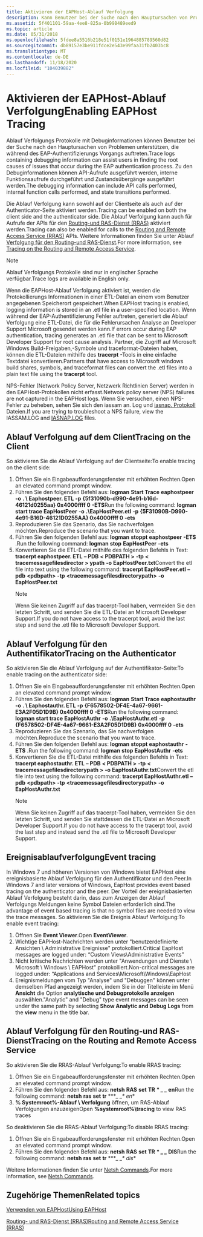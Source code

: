 ```yaml
---
title: Aktivieren der EAPHost-Ablauf Verfolgung
description: Kann Benutzer bei der Suche nach den Hauptursachen von Problemen unterstützen, die während des EAP-Authentifizierungs Vorgangs auftreten. Zu den Debuginformationen können API-Aufrufe ausgeführt werden, interne Funktionsaufrufe durchgeführt und Zustandsübergänge ausgeführt werden.
ms.assetid: 5f401101-59aa-4ee8-825a-0b998489eed9
ms.topic: article
ms.date: 05/31/2018
ms.openlocfilehash: 5fdee8a5516b218e51f0151e1964885789560d82
ms.sourcegitcommit: db89157e3be911fdce2e543e99faa31fb2403bc8
ms.translationtype: MT
ms.contentlocale: de-DE
ms.lasthandoff: 11/18/2020
ms.locfileid: "104039882"
---
```

# <a name="enabling-eaphost-tracing"></a><span data-ttu-id="344ae-104">Aktivieren der EAPHost-Ablauf Verfolgung</span><span class="sxs-lookup"><span data-stu-id="344ae-104">Enabling EAPHost Tracing</span></span>

<span data-ttu-id="344ae-105">Ablauf Verfolgungs Protokolle mit Debuginformationen können Benutzer bei der Suche nach den Hauptursachen von Problemen unterstützen, die während des EAP-Authentifizierungs Vorgangs auftreten.</span><span class="sxs-lookup"><span data-stu-id="344ae-105">Trace logs containing debugging information can assist users in finding the root causes of issues that occur during the EAP authentication process.</span></span> <span data-ttu-id="344ae-106">Zu den Debuginformationen können API-Aufrufe ausgeführt werden, interne Funktionsaufrufe durchgeführt und Zustandsübergänge ausgeführt werden.</span><span class="sxs-lookup"><span data-stu-id="344ae-106">The debugging information can include API calls performed, internal function calls performed, and state transitions performed.</span></span>

<span data-ttu-id="344ae-107">Die Ablauf Verfolgung kann sowohl auf der Clientseite als auch auf der Authenticator-Seite aktiviert werden.</span><span class="sxs-lookup"><span data-stu-id="344ae-107">Tracing can be enabled on both the client side and the authenticator side.</span></span> <span data-ttu-id="344ae-108">Die Ablauf Verfolgung kann auch für Aufrufe der APIs für den [Routing-und RAS-Dienst (RRAS)](/windows/desktop/RRAS/routing-start-page) aktiviert werden.</span><span class="sxs-lookup"><span data-stu-id="344ae-108">Tracing can also be enabled for calls to the [Routing and Remote Access Service (RRAS)](/windows/desktop/RRAS/routing-start-page) APIs.</span></span> <span data-ttu-id="344ae-109">Weitere Informationen finden Sie unter Ablauf [Verfolgung für den Routing-und RAS-Dienst](#tracing-on-the-routing-and-remote-access-service).</span><span class="sxs-lookup"><span data-stu-id="344ae-109">For more information, see [Tracing on the Routing and Remote Access Service](#tracing-on-the-routing-and-remote-access-service).</span></span>

> [!Note]  
> <span data-ttu-id="344ae-110">Ablauf Verfolgungs Protokolle sind nur in englischer Sprache verfügbar.</span><span class="sxs-lookup"><span data-stu-id="344ae-110">Trace logs are available in English only.</span></span>

 

<span data-ttu-id="344ae-111">Wenn die EAPHost-Ablauf Verfolgung aktiviert ist, werden die Protokollierungs Informationen in einer ETL-Datei an einem vom Benutzer angegebenen Speicherort gespeichert.</span><span class="sxs-lookup"><span data-stu-id="344ae-111">When EAPHost tracing is enabled, logging information is stored in an .etl file in a user-specified location.</span></span> <span data-ttu-id="344ae-112">Wenn während der EAP-Authentifizierung Fehler auftreten, generiert die Ablauf Verfolgung eine ETL-Datei, die für die Fehlerursachen Analyse an Developer Support Microsoft gesendet werden kann.</span><span class="sxs-lookup"><span data-stu-id="344ae-112">If errors occur during EAP authentication, tracing generates an .etl file that can be sent to Microsoft Developer Support for root cause analysis.</span></span> <span data-ttu-id="344ae-113">Partner, die Zugriff auf Microsoft Windows Build-Freigaben,-Symbole und traceformat-Dateien haben, können die ETL-Dateien mithilfe des **tracerpt** -Tools in eine einfache Textdatei konvertieren.</span><span class="sxs-lookup"><span data-stu-id="344ae-113">Partners that have access to Microsoft windows build shares, symbols, and traceformat files can convert the .etl files into a plain text file using the **tracerpt** tool.</span></span>

<span data-ttu-id="344ae-114">NPS-Fehler (Network Policy Server, Netzwerk Richtlinien Server) werden in den EAPHost-Protokollen nicht erfasst.</span><span class="sxs-lookup"><span data-stu-id="344ae-114">Network policy server (NPS) failures are not captured in the EAPHost logs.</span></span> <span data-ttu-id="344ae-115">Wenn Sie versuchen, einen NPS-Fehler zu beheben, sehen Sie sich den iassam an. Log und [iasnap. Protokoll](https://go.microsoft.com/fwlink/p/?linkid=84108) Dateien.</span><span class="sxs-lookup"><span data-stu-id="344ae-115">If you are trying to troubleshoot a NPS failure, view the IASSAM.LOG and [IASNAP.LOG](https://go.microsoft.com/fwlink/p/?linkid=84108) files.</span></span>

## <a name="tracing-on-the-client"></a><span data-ttu-id="344ae-116">Ablauf Verfolgung auf dem Client</span><span class="sxs-lookup"><span data-stu-id="344ae-116">Tracing on the Client</span></span>

<span data-ttu-id="344ae-117">So aktivieren Sie die Ablauf Verfolgung auf der Clientseite:</span><span class="sxs-lookup"><span data-stu-id="344ae-117">To enable tracing on the client side:</span></span>

1.  <span data-ttu-id="344ae-118">Öffnen Sie ein Eingabeaufforderungsfenster mit erhöhten Rechten.</span><span class="sxs-lookup"><span data-stu-id="344ae-118">Open an elevated command prompt window.</span></span>
2.  <span data-ttu-id="344ae-119">Führen Sie den folgenden Befehl aus: **logman** **Start Trace** **eaphostpeer** **-o** **. \\ Eaphostpeer. ETL** **-p** **{5f31090b-d990-4e91-b16d-46121d0255aa} 0x4000ffff 0** **-ETS**</span><span class="sxs-lookup"><span data-stu-id="344ae-119">Run the following command: **logman** **start trace** **EapHostPeer** **-o** **.\\EapHostPeer.etl** **-p** **{5F31090B-D990-4e91-B16D-46121D0255AA} 0x4000ffff 0** **-ets**</span></span>
3.  <span data-ttu-id="344ae-120">Reproduzieren Sie das Szenario, das Sie nachverfolgen möchten.</span><span class="sxs-lookup"><span data-stu-id="344ae-120">Reproduce the scenario that you want to trace.</span></span>
4.  <span data-ttu-id="344ae-121">Führen Sie den folgenden Befehl aus: **logman** **stoppt** **eaphostpeer** **-ETS** .</span><span class="sxs-lookup"><span data-stu-id="344ae-121">Run the following command: **logman** **stop** **EapHostPeer** **-ets**</span></span>
5.  <span data-ttu-id="344ae-122">Konvertieren Sie die ETL-Datei mithilfe des folgenden Befehls in Text: **tracerpt eaphostpeer. ETL** **– PDB** **&lt; PDBPATH &gt;** **-tp** **&lt; tracemessagefilesdirector &gt; ypath** **-o** **EapHostPeer.txt**</span><span class="sxs-lookup"><span data-stu-id="344ae-122">Convert the etl file into text using the following command: **tracerpt EapHostPeer.etl** **–pdb** **&lt;pdbpath&gt;** **-tp** **&lt;tracemessagefilesdirectorypath&gt;** **-o** **EapHostPeer.txt**</span></span>
    > [!Note]  
    > <span data-ttu-id="344ae-123">Wenn Sie keinen Zugriff auf das tracerpt-Tool haben, vermeiden Sie den letzten Schritt, und senden Sie die ETL-Datei an Microsoft Developer Support.</span><span class="sxs-lookup"><span data-stu-id="344ae-123">If you do not have access to the tracerpt tool, avoid the last step and send the .etl file to Microsoft Developer Support.</span></span>

     

## <a name="tracing-on-the-authenticator"></a><span data-ttu-id="344ae-124">Ablauf Verfolgung für den Authentifikator</span><span class="sxs-lookup"><span data-stu-id="344ae-124">Tracing on the Authenticator</span></span>

<span data-ttu-id="344ae-125">So aktivieren Sie die Ablauf Verfolgung auf der Authentifikator-Seite:</span><span class="sxs-lookup"><span data-stu-id="344ae-125">To enable tracing on the authenticator side:</span></span>

1.  <span data-ttu-id="344ae-126">Öffnen Sie ein Eingabeaufforderungsfenster mit erhöhten Rechten.</span><span class="sxs-lookup"><span data-stu-id="344ae-126">Open an elevated command prompt window.</span></span>
2.  <span data-ttu-id="344ae-127">Führen Sie den folgenden Befehl aus: **logman** **Start Trace** **eaphostauthr** **-o** **. \\ Eaphostauthr. ETL** **-p** **{F6578502-DF4E-4a67-9661-E3A2F05D1D9B} 0x4000ffff 0** **-ETS**</span><span class="sxs-lookup"><span data-stu-id="344ae-127">Run the following command: **logman** **start trace** **EapHostAuthr** **-o** **.\\EapHostAuthr.etl** **-p** **{F6578502-DF4E-4a67-9661-E3A2F05D1D9B} 0x4000ffff 0** **-ets**</span></span>
3.  <span data-ttu-id="344ae-128">Reproduzieren Sie das Szenario, das Sie nachverfolgen möchten.</span><span class="sxs-lookup"><span data-stu-id="344ae-128">Reproduce the scenario that you want to trace.</span></span>
4.  <span data-ttu-id="344ae-129">Führen Sie den folgenden Befehl aus: **logman** **stoppt** **eaphostauthr** **-ETS** .</span><span class="sxs-lookup"><span data-stu-id="344ae-129">Run the following command: **logman** **stop** **EapHostAuthr** **-ets**</span></span>
5.  <span data-ttu-id="344ae-130">Konvertieren Sie die ETL-Datei mithilfe des folgenden Befehls in Text: **tracerpt eaphostauthr. ETL** **– PDB** **&lt; PDBPATH &gt;** **-tp** **&lt; tracemessagefilesdirecterypath &gt;** **-o** **EapHostAuthr.txt**</span><span class="sxs-lookup"><span data-stu-id="344ae-130">Convert the etl file into text using the following command: **tracerpt EapHostAuthr.etl** **–pdb** **&lt;pdbpath&gt;** **-tp** **&lt;tracemessagefilesdirectorypath&gt;** **-o** **EapHostAuthr.txt**</span></span>
    > [!Note]  
    > <span data-ttu-id="344ae-131">Wenn Sie keinen Zugriff auf das tracerpt-Tool haben, vermeiden Sie den letzten Schritt, und senden Sie stattdessen die ETL-Datei an Microsoft Developer Support.</span><span class="sxs-lookup"><span data-stu-id="344ae-131">If you do not have access to the tracerpt tool, avoid the last step and instead send the .etl file to Microsoft Developer Support.</span></span>

     

## <a name="event-tracing"></a><span data-ttu-id="344ae-132">Ereignisablaufverfolgung</span><span class="sxs-lookup"><span data-stu-id="344ae-132">Event tracing</span></span>

<span data-ttu-id="344ae-133">In Windows 7 und höheren Versionen von Windows bietet EAPHost eine ereignisbasierte Ablauf Verfolgung für den Authentifikator und den Peer.</span><span class="sxs-lookup"><span data-stu-id="344ae-133">In Windows 7 and later versions of Windows, EapHost provides event based tracing on the authenticator and the peer.</span></span> <span data-ttu-id="344ae-134">Der Vorteil der ereignisbasierten Ablauf Verfolgung besteht darin, dass zum Anzeigen der Ablauf Verfolgungs Meldungen keine Symbol Dateien erforderlich sind.</span><span class="sxs-lookup"><span data-stu-id="344ae-134">The advantage of event based tracing is that no symbol files are needed to view the trace messages.</span></span> <span data-ttu-id="344ae-135">So aktivieren Sie die Ereignis Ablauf Verfolgung:</span><span class="sxs-lookup"><span data-stu-id="344ae-135">To enable event tracing:</span></span>

1.  <span data-ttu-id="344ae-136">Öffnen Sie **Event Viewer**.</span><span class="sxs-lookup"><span data-stu-id="344ae-136">Open **EventViewer**.</span></span>
2.  <span data-ttu-id="344ae-137">Wichtige EAPHost-Nachrichten werden unter "benutzerdefinierte Ansichten \\ Administrative Ereignisse" protokolliert.</span><span class="sxs-lookup"><span data-stu-id="344ae-137">Critical EapHost messages are logged under: “Custom Views\\Administrative Events”</span></span>
3.  <span data-ttu-id="344ae-138">Nicht kritische Nachrichten werden unter "Anwendungen und Dienste \\ Microsoft \\ Windows \\ EAPHost" protokolliert.</span><span class="sxs-lookup"><span data-stu-id="344ae-138">Non-critical messages are logged under: “Applications and Services\\Microsoft\\Windows\\EapHost</span></span>
4.  <span data-ttu-id="344ae-139">Ereignismeldungen vom Typ "Analyse" und "Debuggen" können unter demselben Pfad angezeigt werden, indem Sie in der Titelleiste im Menü **Ansicht** die Option **analytische und Debugprotokolle anzeigen** auswählen.</span><span class="sxs-lookup"><span data-stu-id="344ae-139">"Analytic" and "Debug" type event messages can be seen under the same path by selecting **Show Analytic and Debug Logs** from the **view** menu in the title bar.</span></span>

## <a name="tracing-on-the-routing-and-remote-access-service"></a><span data-ttu-id="344ae-140">Ablauf Verfolgung für den Routing-und RAS-Dienst</span><span class="sxs-lookup"><span data-stu-id="344ae-140">Tracing on the Routing and Remote Access Service</span></span>

<span data-ttu-id="344ae-141">So aktivieren Sie die RRAS-Ablauf Verfolgung:</span><span class="sxs-lookup"><span data-stu-id="344ae-141">To enable RRAS tracing:</span></span>

1.  <span data-ttu-id="344ae-142">Öffnen Sie ein Eingabeaufforderungsfenster mit erhöhten Rechten.</span><span class="sxs-lookup"><span data-stu-id="344ae-142">Open an elevated command prompt window.</span></span>
2.  <span data-ttu-id="344ae-143">Führen Sie den folgenden Befehl aus: **netsh** **RAS** **set** **TR** **\* *_ _* en**</span><span class="sxs-lookup"><span data-stu-id="344ae-143">Run the following command: **netsh** **ras** **set** **tr** **\**_ _\* en*\*</span></span>
3.  <span data-ttu-id="344ae-144">**% Systemroot%-Ablauf \\ Verfolgung** öffnen, um RAS-Ablauf Verfolgungen anzuzeigen</span><span class="sxs-lookup"><span data-stu-id="344ae-144">Open **%systemroot%\\tracing** to view RAS traces</span></span>

<span data-ttu-id="344ae-145">So deaktivieren Sie die RRAS-Ablauf Verfolgung:</span><span class="sxs-lookup"><span data-stu-id="344ae-145">To disable RRAS tracing:</span></span>

1.  <span data-ttu-id="344ae-146">Öffnen Sie ein Eingabeaufforderungsfenster mit erhöhten Rechten.</span><span class="sxs-lookup"><span data-stu-id="344ae-146">Open an elevated command prompt window.</span></span>
2.  <span data-ttu-id="344ae-147">Führen Sie den folgenden Befehl aus: **netsh** **RAS** **set** **TR** **\* *_ _* DIS**</span><span class="sxs-lookup"><span data-stu-id="344ae-147">Run the following command: **netsh** **ras** **set** **tr** **\**_ _\* dis*\*</span></span>

<span data-ttu-id="344ae-148">Weitere Informationen finden Sie unter [Netsh Commands](/previous-versions/windows/it-pro/windows-server-2003/cc779693(v=ws.10)).</span><span class="sxs-lookup"><span data-stu-id="344ae-148">For more information, see [Netsh Commands](/previous-versions/windows/it-pro/windows-server-2003/cc779693(v=ws.10)).</span></span>

## <a name="related-topics"></a><span data-ttu-id="344ae-149">Zugehörige Themen</span><span class="sxs-lookup"><span data-stu-id="344ae-149">Related topics</span></span>

<dl> <dt>

[<span data-ttu-id="344ae-150">Verwenden von EAPHost</span><span class="sxs-lookup"><span data-stu-id="344ae-150">Using EAPHost</span></span>](using-eap-host.md)
</dt> <dt>

[<span data-ttu-id="344ae-151">Routing- und RAS-Dienst (RRAS)</span><span class="sxs-lookup"><span data-stu-id="344ae-151">Routing and Remote Access Service (RRAS)</span></span>](/windows/desktop/RRAS/routing-start-page)
</dt> </dl>

 

 
